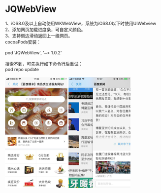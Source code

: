 # JQWebView
1、iOS8.0及以上自动使用WKWebView，系统为iOS8.0以下时使用UIWebview<br>
2、添加网页加载进度条，可自定义颜色。<br>
3、支持侧边滑动返回上一级网页。<br>
cocoaPods安装：<br><br>
pod 'JQWebView', '~> 1.0.2'
<br><br>
搜索不到，可先执行如下命令行后重试：<br>
pod repo update<br>
<br>
<img src="https://raw.githubusercontent.com/Metoos/JQWebView/master/screenshots/screenshots.jpg" width="40%" alt=""/>  <img src="https://raw.githubusercontent.com/Metoos/JQWebView/master/screenshots/screenshots1.jpg" width="40%" alt=""/>
